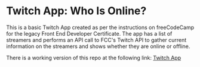 # Twitch App: Who Is Online?
This is a basic Twitch App created as per the instructions on freeCodeCamp for the legacy Front End Developer Certificate. The app has a list of streamers and performs an API call to FCC's Twitch API to gather current information on the streamers and shows whether they are online or offline.

There is a working version of this repo at the following link: [Twitch App](https://codepen.io/noctearmy/pen/devmpB)